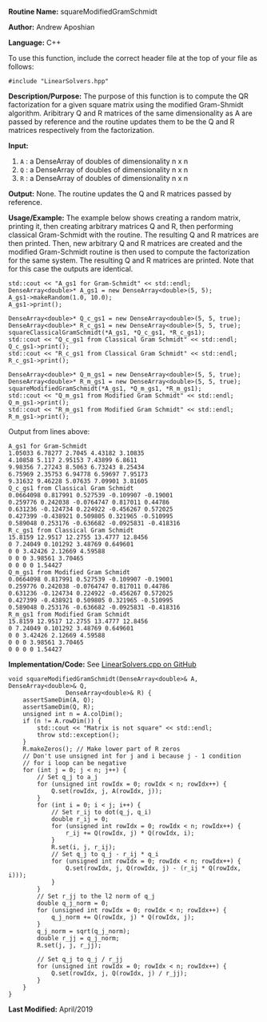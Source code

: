 **Routine Name:** squareModifiedGramSchmidt

**Author:** Andrew Aposhian

**Language:** C++

To use this function, include the correct header file at the top of your file as follows:
```
#include "LinearSolvers.hpp"
```

**Description/Purpose:** The purpose of this function is to compute the QR factorization for a given square matrix using the modified Gram-Shmidt algorithm. Aribitrary Q and R matrices of the same dimensionality as A are passed by reference and the routine updates them to be the Q and R matrices respectively from the factorization.

**Input:**
1. `A` : a DenseArray of doubles of dimensionality n x n
2. `Q` : a DenseArray of doubles of dimensionality n x n
3. `R` : a DenseArray of doubles of dimensionality n x n

**Output:** None. The routine updates the Q and R matrices passed by reference.

**Usage/Example:** The example below shows creating a random matrix, printing it, then creating arbitrary matrices Q and R, then performing classical Gram-Schmidt with the routine. The resulting Q and R matrices are then printed. Then, new arbitrary Q and R matrices are created and the modified Gram-Schmidt routine is then used to compute the factorization for the same system. The resulting Q and R matrices are printed. Note that for this case the outputs are identical.
```
std::cout << "A_gs1 for Gram-Schmidt" << std::endl;
DenseArray<double>* A_gs1 = new DenseArray<double>(5, 5);
A_gs1->makeRandom(1.0, 10.0);
A_gs1->print();

DenseArray<double>* Q_c_gs1 = new DenseArray<double>(5, 5, true);
DenseArray<double>* R_c_gs1 = new DenseArray<double>(5, 5, true);
squareClassicalGramSchmidt(*A_gs1, *Q_c_gs1, *R_c_gs1);
std::cout << "Q_c_gs1 from Classical Gram Schmidt" << std::endl;
Q_c_gs1->print();
std::cout << "R_c_gs1 from Classical Gram Schmidt" << std::endl;
R_c_gs1->print();

DenseArray<double>* Q_m_gs1 = new DenseArray<double>(5, 5, true);
DenseArray<double>* R_m_gs1 = new DenseArray<double>(5, 5, true);
squareModifiedGramSchmidt(*A_gs1, *Q_m_gs1, *R_m_gs1);
std::cout << "Q_m_gs1 from Modified Gram Schmidt" << std::endl;
Q_m_gs1->print();
std::cout << "R_m_gs1 from Modified Gram Schmidt" << std::endl;
R_m_gs1->print();
```

Output from lines above:
```
A_gs1 for Gram-Schmidt
1.05033 6.78277 2.7045 4.43182 3.10835 
4.10858 5.117 2.95153 7.43899 6.8611 
9.98356 7.27243 8.5063 6.73243 8.25434 
6.75969 2.35753 6.94778 6.59697 7.95173 
9.31632 9.46228 5.07635 7.09901 3.81605 
Q_c_gs1 from Classical Gram Schmidt
0.0664098 0.817991 0.527539 -0.109907 -0.19001 
0.259776 0.242038 -0.0764747 0.817011 0.44786 
0.631236 -0.124734 0.224922 -0.456267 0.572025 
0.427399 -0.438921 0.509805 0.321965 -0.510995 
0.589048 0.253176 -0.636682 -0.0925831 -0.418316 
R_c_gs1 from Classical Gram Schmidt
15.8159 12.9517 12.2755 13.4777 12.8456 
0 7.24049 0.101292 3.48769 0.649601 
0 0 3.42426 2.12669 4.59588 
0 0 0 3.98561 3.70465 
0 0 0 0 1.54427 
Q_m_gs1 from Modified Gram Schmidt
0.0664098 0.817991 0.527539 -0.109907 -0.19001 
0.259776 0.242038 -0.0764747 0.817011 0.44786 
0.631236 -0.124734 0.224922 -0.456267 0.572025 
0.427399 -0.438921 0.509805 0.321965 -0.510995 
0.589048 0.253176 -0.636682 -0.0925831 -0.418316 
R_m_gs1 from Modified Gram Schmidt
15.8159 12.9517 12.2755 13.4777 12.8456 
0 7.24049 0.101292 3.48769 0.649601 
0 0 3.42426 2.12669 4.59588 
0 0 0 3.98561 3.70465 
0 0 0 0 1.54427
```

**Implementation/Code:**
See [LinearSolvers.cpp on GitHub](https://github.com/aposhiana/math5610/blob/master/src/lib/LinearSolvers.cpp)
```
void squareModifiedGramSchmidt(DenseArray<double>& A, DenseArray<double>& Q,
                DenseArray<double>& R) {
    assertSameDim(A, Q);
    assertSameDim(Q, R);
    unsigned int n = A.colDim();
    if (n != A.rowDim()) {
        std::cout << "Matrix is not square" << std::endl;
        throw std::exception();
    }
    R.makeZeros(); // Make lower part of R zeros
    // Don't use unsigned int for j and i because j - 1 condition
    // for i loop can be negative
    for (int j = 0; j < n; j++) {
        // Set q_j to a_j
        for (unsigned int rowIdx = 0; rowIdx < n; rowIdx++) {
            Q.set(rowIdx, j, A(rowIdx, j));
        }
        for (int i = 0; i < j; i++) {
            // Set r_ij to dot(q_j, q_i)
            double r_ij = 0;
            for (unsigned int rowIdx = 0; rowIdx < n; rowIdx++) {
                r_ij += Q(rowIdx, j) * Q(rowIdx, i);
            }
            R.set(i, j, r_ij);
            // Set q_j to q_j - r_ij * q_i
            for (unsigned int rowIdx = 0; rowIdx < n; rowIdx++) {
                Q.set(rowIdx, j, Q(rowIdx, j) - (r_ij * Q(rowIdx, i)));
            }
        }
        // Set r_jj to the l2 norm of q_j
        double q_j_norm = 0;
        for (unsigned int rowIdx = 0; rowIdx < n; rowIdx++) {
            q_j_norm += Q(rowIdx, j) * Q(rowIdx, j);
        }
        q_j_norm = sqrt(q_j_norm);
        double r_jj = q_j_norm;
        R.set(j, j, r_jj);

        // Set q_j to q_j / r_jj
        for (unsigned int rowIdx = 0; rowIdx < n; rowIdx++) {
            Q.set(rowIdx, j, Q(rowIdx, j) / r_jj);
        }
    }
}
```

**Last Modified:** April/2019
